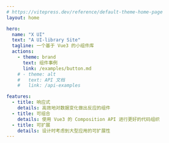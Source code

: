 ```yaml
---
# https://vitepress.dev/reference/default-theme-home-page
layout: home

hero:
  name: "X UI"
  text: "A UI-library Site"
  tagline: 一个基于 Vue3 的小组件库
  actions:
    - theme: brand
      text: 组件事例
      link: /examples/button.md
    # - theme: alt
    #   text: API 文档
    #   link: /api-examples

features:
  - title: 响应式
    details: 高效地对数据变化做出反应的组件
  - title: 可组合
    details: 使用 Vue3 的 Composition API 进行更好的代码组织
  - title: 可扩展
    details: 设计时考虑到大型应用的可扩展性
---
```


